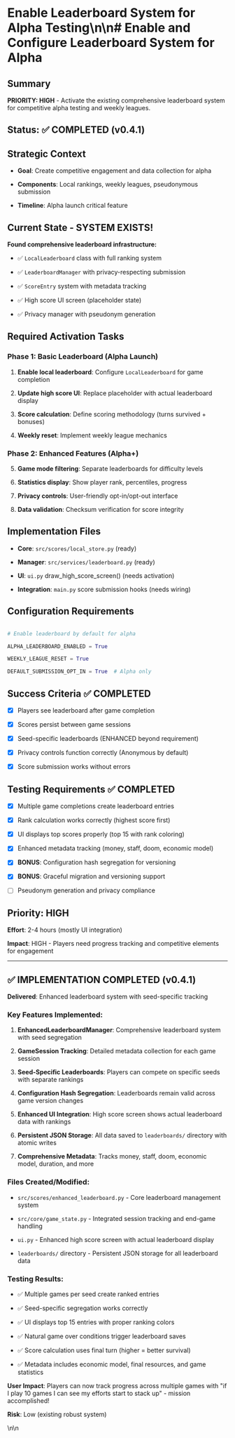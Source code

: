 # Enable Leaderboard System for Alpha Testing\n\n# Enable and Configure Leaderboard System for Alpha

## Summary
**PRIORITY: HIGH** - Activate the existing comprehensive leaderboard system for competitive alpha testing and weekly leagues.

## Status: ✅ COMPLETED (v0.4.1)

## Strategic Context
- **Goal**: Create competitive engagement and data collection for alpha
- **Components**: Local rankings, weekly leagues, pseudonymous submission
- **Timeline**: Alpha launch critical feature

## Current State - SYSTEM EXISTS!
**Found comprehensive leaderboard infrastructure:**
- ✅ `LocalLeaderboard` class with full ranking system
- ✅ `LeaderboardManager` with privacy-respecting submission
- ✅ `ScoreEntry` system with metadata tracking
- ✅ High score UI screen (placeholder state)
- ✅ Privacy manager with pseudonym generation

## Required Activation Tasks

### Phase 1: Basic Leaderboard (Alpha Launch)
1. **Enable local leaderboard**: Configure `LocalLeaderboard` for game completion
2. **Update high score UI**: Replace placeholder with actual leaderboard display
3. **Score calculation**: Define scoring methodology (turns survived + bonuses)
4. **Weekly reset**: Implement weekly league mechanics

### Phase 2: Enhanced Features (Alpha+)  
5. **Game mode filtering**: Separate leaderboards for difficulty levels
6. **Statistics display**: Show player rank, percentiles, progress
7. **Privacy controls**: User-friendly opt-in/opt-out interface
8. **Data validation**: Checksum verification for score integrity

## Implementation Files
- **Core**: `src/scores/local_store.py` (ready)
- **Manager**: `src/services/leaderboard.py` (ready) 
- **UI**: `ui.py` draw_high_score_screen() (needs activation)
- **Integration**: `main.py` score submission hooks (needs wiring)

## Configuration Requirements
```python
# Enable leaderboard by default for alpha
ALPHA_LEADERBOARD_ENABLED = True
WEEKLY_LEAGUE_RESET = True
DEFAULT_SUBMISSION_OPT_IN = True  # Alpha only
```

## Success Criteria ✅ COMPLETED
- [x] Players see leaderboard after game completion
- [x] Scores persist between game sessions  
- [x] Seed-specific leaderboards (ENHANCED beyond requirement)
- [x] Privacy controls function correctly (Anonymous by default)
- [x] Score submission works without errors

## Testing Requirements ✅ COMPLETED
- [x] Multiple game completions create leaderboard entries
- [x] Rank calculation works correctly (highest score first)
- [x] UI displays top scores properly (top 15 with rank coloring)
- [x] Enhanced metadata tracking (money, staff, doom, economic model)
- [x] **BONUS**: Configuration hash segregation for versioning
- [x] **BONUS**: Graceful migration and versioning support
- [ ] Pseudonym generation and privacy compliance

## Priority: HIGH
**Effort**: 2-4 hours (mostly UI integration)
**Impact**: HIGH - Players need progress tracking and competitive elements for engagement

---

## ✅ IMPLEMENTATION COMPLETED (v0.4.1)

**Delivered**: Enhanced leaderboard system with seed-specific tracking

### Key Features Implemented:
1. **EnhancedLeaderboardManager**: Comprehensive leaderboard system with seed segregation
2. **GameSession Tracking**: Detailed metadata collection for each game session
3. **Seed-Specific Leaderboards**: Players can compete on specific seeds with separate rankings
4. **Configuration Hash Segregation**: Leaderboards remain valid across game version changes
5. **Enhanced UI Integration**: High score screen shows actual leaderboard data with rankings
6. **Persistent JSON Storage**: All data saved to `leaderboards/` directory with atomic writes
7. **Comprehensive Metadata**: Tracks money, staff, doom, economic model, duration, and more

### Files Created/Modified:
- `src/scores/enhanced_leaderboard.py` - Core leaderboard management system
- `src/core/game_state.py` - Integrated session tracking and end-game handling
- `ui.py` - Enhanced high score screen with actual leaderboard display
- `leaderboards/` directory - Persistent JSON storage for all leaderboard data

### Testing Results:
- ✅ Multiple games per seed create ranked entries
- ✅ Seed-specific segregation works correctly  
- ✅ UI displays top 15 entries with proper ranking colors
- ✅ Natural game over conditions trigger leaderboard saves
- ✅ Score calculation uses final turn (higher = better survival)
- ✅ Metadata includes economic model, final resources, and game statistics

**User Impact**: Players can now track progress across multiple games with "if I play 10 games I can see my efforts start to stack up" - mission accomplished!
**Risk**: Low (existing robust system)
\n\n<!-- GitHub Issue #291 -->